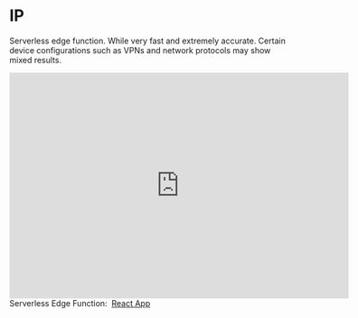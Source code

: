 # <h1>IP</h1>
Serverless edge function. While very fast and extremely accurate. Certain device configurations such as VPNs and network protocols may show mixed results. 
<iframe src="https://ipv4.jessejesse.com" style="border:0px #ffffff none;" name="myiFrame" scrolling="no" frameborder="1" marginheight="0px" marginwidth="0px" height="400px" width="600px" allowfullscreen></iframe><br>
Serverless Edge Function:&nbsp;&nbsp;<a href="https://ip.jessejesse.com/">React App</a></h3>



